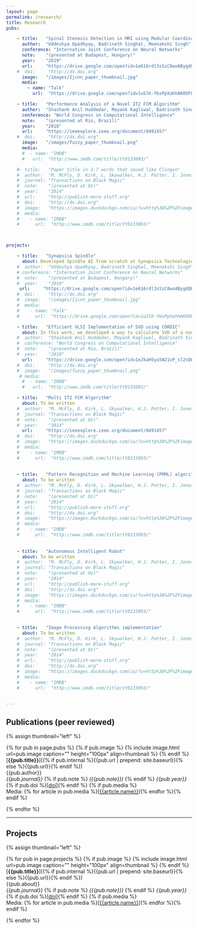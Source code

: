 ```yaml
---
layout: page
permalink: /research/
title: Research
pubs:

    - title:   "Spinal Stenosis Detection in MRI using Modular Coordinate Convolutional Attention Networks"
      author:  "Uddeshya Upadhyay, Badrinath Singhal, Meenakshi Singh"
      conference: "Internation Joint Conference on Neural Networks"
      note:    "(presented at Budapest, Hungary)"
      year:    "2019"
      url:     "https://drive.google.com/open?id=1e616rdl3sSzC8woABygdQH4rdflWKa6q"
    #  doi:     "http://dx.doi.org"
      image:   "/images/Ijcnn_paper_thumbnail.jpg"
      media:
        - name: "Talk"
          url:  "https://drive.google.com/open?id=1uSlK-YbxPpXahhAKOOF0B_HHH4uay_i0"

    - title:   "Performance Analysis of a Novel IT2 FCM Algorithm"
      author:  "Shashank Anil Huddedar, Mayank Kagliwal, Badrinath Singhal and Frank Rhee"
      conference: "World Congress on Computational Intelligence"
      note:    "(presented at Rio, Brazil)"
      year:    "2018"
      url:     "https://ieeexplore.ieee.org/document/8491457"
    #  doi:     "http://dx.doi.org"
      image:   "/images/fuzzy_paper_thumbnail.png"
      media:
      #  - name: "IMDB"
      #   url:  "http://www.imdb.com/title/tt0133093/"

    #- title:   "Paper title in 3-7 words that sound like Clingon"
    #  author:  "M. McFly, D. Kirk, L. Skywalker, H.J. Potter, I. Jones, H. Houdini"
    #  journal: "Transactions on Black Magic"
    #  note:    "(presented at Oz)"
    #  year:    "2014"
    #  url:     "http://publish-more-stuff.org"
    #  doi:     "http://dx.doi.org"
    #  image:   "https://images.duckduckgo.com/iu/?u=http%3A%2F%2Fimages.moviepostershop.com%2Fthe-matrix-movie-poster-1999-#1020518087.jpg&f=1"
    #  media:
    #    - name: "IMDB"
    #      url:  "http://www.imdb.com/title/tt0133093/"



projects:

    - title:   "Synapsica Spindle"
      about: Developed Spindle AI from scratch at Synapsica Technologies. Worked on planes projections of MRI scans, image processing based method for disc detection, measuring spinal canal diameter using deep learning based computer vision method and finally calculating disc herniation.
    #  author:  "Uddeshya Upadhyay, Badrinath Singhal, Meenakshi Singh"
    # conference: "Internation Joint Conference on Neural Networks"
    #  note:    "(presented at Budapest, Hungary)"
    #  year:    "2019"
     url:     "https://drive.google.com/open?id=1e616rdl3sSzC8woABygdQH4rdflWKa6q"
    #  doi:     "http://dx.doi.org"
    #  image:   "/images/Ijcnn_paper_thumbnail.jpg"
    #  media:
    #    - name: "Talk"
    #      url:  "https://drive.google.com/open?id=1uSlK-YbxPpXahhAKOOF0B_HHH4uay_i0"

    - title:   "Efficient VLSI Implementation of SVD using CORDIC"
      about: In this work, we developed a way to calculate SVD of a nxn matrix which consists of operations that can be implemented on VLSI architecture. CORDIC algorithm was used to implement SVD for 2x2 matrix which was further tested in Verilog. For nxn matrix (n>2) we performed series of operations consisting of rotation, shifting, 2x2 SVD to calculate its SVD. We converted each operations such that every operations can be implementated in VLSI architecture. We further tested the approach in Matlab and Verilog.
    #  author:  "Shashank Anil Huddedar, Mayank Kagliwal, Badrinath Singhal and Frank Rhee"
    #  conference: "World Congress on Computational Intelligence"
    #  note:    "(presented at Rio, Brazil)"
    #  year:    "2018"
      url:     "https://drive.google.com/open?id=1eJkaH5ya5W21vP_sl2sDE4hzz6AFCm7D"
    #  doi:     "http://dx.doi.org"
    #  image:   "/images/fuzzy_paper_thumbnail.png"
     # media:
      #  - name: "IMDB"
      #   url:  "http://www.imdb.com/title/tt0133093/"

    - title:   "Multi IT2 FCM Algorithm"
      about: To be written
    #  author:  "M. McFly, D. Kirk, L. Skywalker, H.J. Potter, I. Jones, H. Houdini"
    #  journal: "Transactions on Black Magic"
    #  note:    "(presented at Oz)"
    #  year:    "2014"
      url:     "https://ieeexplore.ieee.org/document/8491457"
    #  doi:     "http://dx.doi.org"
    #  image:   "https://images.duckduckgo.com/iu/?u=http%3A%2F%2Fimages.moviepostershop.com%2Fthe-matrix-movie-poster-1999-#1020518087.jpg&f=1"
    #  media:
    #    - name: "IMDB"
    #      url:  "http://www.imdb.com/title/tt0133093/"
    
    
    - title:   "Pattern Recognition and Machine Learning (PRML) algorithm implementation"
      about: To be written
    #  author:  "M. McFly, D. Kirk, L. Skywalker, H.J. Potter, I. Jones, H. Houdini"
    #  journal: "Transactions on Black Magic"
    #  note:    "(presented at Oz)"
    #  year:    "2014"
    #  url:     "http://publish-more-stuff.org"
    #  doi:     "http://dx.doi.org"
    #  image:   "https://images.duckduckgo.com/iu/?u=http%3A%2F%2Fimages.moviepostershop.com%2Fthe-matrix-movie-poster-1999-#1020518087.jpg&f=1"
    #  media:
    #    - name: "IMDB"
    #      url:  "http://www.imdb.com/title/tt0133093/"
  
  
    - title:   "Autonomous Intelligent Robot"
      about: To be written
    #  author:  "M. McFly, D. Kirk, L. Skywalker, H.J. Potter, I. Jones, H. Houdini"
    #  journal: "Transactions on Black Magic"
    #  note:    "(presented at Oz)"
    #  year:    "2014"
    #  url:     "http://publish-more-stuff.org"
    #  doi:     "http://dx.doi.org"
    #  image:   "https://images.duckduckgo.com/iu/?u=http%3A%2F%2Fimages.moviepostershop.com%2Fthe-matrix-movie-poster-1999-#1020518087.jpg&f=1"
    #  media:
    #    - name: "IMDB"
    #      url:  "http://www.imdb.com/title/tt0133093/"
    

    - title:   "Image Processing Algorithms implementation"
      about: To be written
    #  author:  "M. McFly, D. Kirk, L. Skywalker, H.J. Potter, I. Jones, H. Houdini"
    #  journal: "Transactions on Black Magic"
    #  note:    "(presented at Oz)"
    #  year:    "2014"
    #  url:     "http://publish-more-stuff.org"
    #  doi:     "http://dx.doi.org"
    #  image:   "https://images.duckduckgo.com/iu/?u=http%3A%2F%2Fimages.moviepostershop.com%2Fthe-matrix-movie-poster-1999-#1020518087.jpg&f=1"
    #  media:
    #    - name: "IMDB"
    #      url:  "http://www.imdb.com/title/tt0133093/"


---
```


## Publications (peer reviewed)

{% assign thumbnail="left" %}

{% for pub in page.pubs %}
{% if pub.image %}
{% include image.html url=pub.image caption="" height="100px" align=thumbnail %}
{% endif %}
[**{{pub.title}}**]({% if pub.internal %}{{pub.url | prepend: site.baseurl}}{% else %}{{pub.url}}{% endif %})<br />
{{pub.author}}<br />
*{{pub.journal}}*
{% if pub.note %} *({{pub.note}})*
{% endif %} *{{pub.year}}* {% if pub.doi %}[[doi]({{pub.doi}})]{% endif %}
{% if pub.media %}<br />Media: {% for article in pub.media %}[[{{article.name}}]({{article.url}})]{% endfor %}{% endif %}

{% endfor %}

<hr>

## Projects
{% assign thumbnail="left" %}

{% for pub in page.projects %}
{% if pub.image %}
{% include image.html url=pub.image caption="" height="100px" align=thumbnail %}
{% endif %}
[**{{pub.title}}**]({% if pub.internal %}{{pub.url | prepend: site.baseurl}}{% else %}{{pub.url}}{% endif %})<br />
{{pub.about}}<br />
*{{pub.journal}}*
{% if pub.note %} *({{pub.note}})*
{% endif %} *{{pub.year}}* {% if pub.doi %}[[doi]({{pub.doi}})]{% endif %}
{% if pub.media %}<br />Media: {% for article in pub.media %}[[{{article.name}}]({{article.url}})]{% endfor %}{% endif %}

{% endfor %}

<!--<ul>
#    <li><b><u>Synapsica Spindle:</u></b><br> This project is for performing diagnosing spinal stenosis </li>
#    <li><b><u>Efficient VLSI Implementation of SVD using CORDIC</u></b></li>
#    <li><b><u>Multi IT2 FCM Algorithm</u></b></li>
#    <li><b><u>Pattern Recognition and Machine Learning (PRML) algorithm implementation</u></b></li>
#    <li><b><u>Autonomous Intelligent Robot</u></b></li>
#    <li><b><u>Image Processing Algorithms implementation</u></b></li>
#</ul>-->
